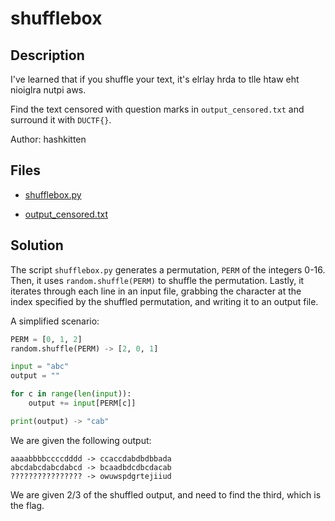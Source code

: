 # shufflebox

## Description

I've learned that if you shuffle your text, it's elrlay hrda to tlle htaw eht nioiglra nutpi aws.

Find the text censored with question marks in `output_censored.txt` and surround it with `DUCTF{}`.

Author: hashkitten


## Files

* [shufflebox.py](files/shufflebox.py)

* [output_censored.txt](files/output_censored.txt)

## Solution

The script `shufflebox.py` generates a permutation, `PERM` of the integers 0-16. Then, it uses `random.shuffle(PERM)` to shuffle the permutation. Lastly, it iterates through each line in an input file, grabbing the character at the index specified by the shuffled permutation, and writing it to an output file.

A simplified scenario:

```python
PERM = [0, 1, 2]
random.shuffle(PERM) -> [2, 0, 1]

input = "abc"
output = ""

for c in range(len(input)):
    output += input[PERM[c]]

print(output) -> "cab"
```

We are given the following output:

```
aaaabbbbccccdddd -> ccaccdabdbdbbada
abcdabcdabcdabcd -> bcaadbdcdbcdacab
???????????????? -> owuwspdgrtejiiud
```

We are given 2/3 of the shuffled output, and need to find the third, which is the flag.



